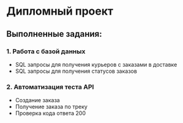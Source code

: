 # Дипломный проект

## Выполненные задания:

### 1. Работа с базой данных
- SQL запросы для получения курьеров с заказами в доставке
- SQL запросы для получения статусов заказов

### 2. Автоматизация теста API
- Создание заказа
- Получение заказа по треку
- Проверка кода ответа 200